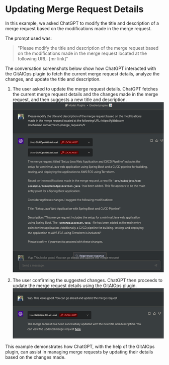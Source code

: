 # Updating Merge Request Details

In this example, we asked ChatGPT to modify the title and description of a merge request based on the modifications made in the merge request. 

The prompt used was:

> "Please modify the title and description of the merge request based on the modifications made in the merge request located at the following URL: [mr link]"

The conversation screenshots below show how ChatGPT interacted with the GitAIOps plugin to fetch the current merge request details, analyze the changes, and update the title and description.


1. The user asked to update the merge request details. ChatGPT fetches the current merge request details and the changes made in the merge request, and then suggests a new title and description.
    ![Screenshot 1](ss-1.png)

2. The user confirming the suggested changes. ChatGPT then proceeds to update the merge request details using the GitAIOps plugin.
    ![Screenshot 2](ss-2.png)


This example demonstrates how ChatGPT, with the help of the GitAIOps plugin, can assist in managing merge requests by updating their details based on the changes made.
